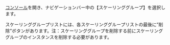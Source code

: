  [コンソール](https://console.cloud.tencent.com/autoscaling)を開き、ナビゲーションバー中の【スケーリンググループ】を選択します。

スケーリンググループリストには、各スケーリンググループリストの最後に”削除”ボタンがあります。注：スケーリンググループを削除する前にスケーリンググループのインスタンスを削除する必要があります。

